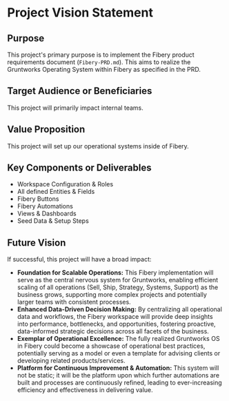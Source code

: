 # Project Vision Statement

## Purpose
This project's primary purpose is to implement the Fibery product requirements document (`Fibery-PRD.md`). This aims to realize the Gruntworks Operating System within Fibery as specified in the PRD.

## Target Audience or Beneficiaries
This project will primarily impact internal teams.

## Value Proposition
This project will set up our operational systems inside of Fibery.

## Key Components or Deliverables
- Workspace Configuration & Roles
- All defined Entities & Fields
- Fibery Buttons
- Fibery Automations
- Views & Dashboards
- Seed Data & Setup Steps

## Future Vision
If successful, this project will have a broad impact:
- **Foundation for Scalable Operations:** This Fibery implementation will serve as the central nervous system for Gruntworks, enabling efficient scaling of all operations (Sell, Ship, Strategy, Systems, Support) as the business grows, supporting more complex projects and potentially larger teams with consistent processes.
- **Enhanced Data-Driven Decision Making:** By centralizing all operational data and workflows, the Fibery workspace will provide deep insights into performance, bottlenecks, and opportunities, fostering proactive, data-informed strategic decisions across all facets of the business.
- **Exemplar of Operational Excellence:** The fully realized Gruntworks OS in Fibery could become a showcase of operational best practices, potentially serving as a model or even a template for advising clients or developing related products/services.
- **Platform for Continuous Improvement & Automation:** This system will not be static; it will be the platform upon which further automations are built and processes are continuously refined, leading to ever-increasing efficiency and effectiveness in delivering value. 